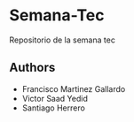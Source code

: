 # Semana-Tec
Repositorio de la semana tec

## Authors 
- Francisco Martinez Gallardo 
- Victor Saad Yedid
- Santiago Herrero
